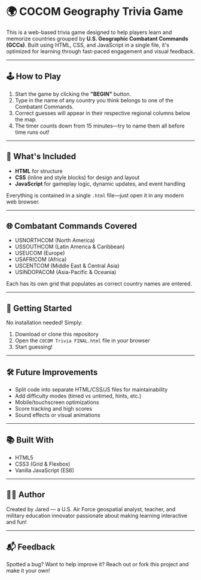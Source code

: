 # 🌍 COCOM Geography Trivia Game

This is a web-based trivia game designed to help players learn and memorize countries grouped by **U.S. Geographic Combatant Commands (GCCs)**. Built using HTML, CSS, and JavaScript in a single file, it's optimized for learning through fast-paced engagement and visual feedback.

---

## 🕹️ How to Play

1. Start the game by clicking the **"BEGIN"** button.
2. Type in the name of any country you think belongs to one of the Combatant Commands.
3. Correct guesses will appear in their respective regional columns below the map.
4. The timer counts down from 15 minutes—try to name them all before time runs out!

---

## 📁 What's Included

- **HTML** for structure
- **CSS** (inline and style blocks) for design and layout
- **JavaScript** for gameplay logic, dynamic updates, and event handling

Everything is contained in a single `.html` file—just open it in any modern web browser.

---

## 🌐 Combatant Commands Covered

- USNORTHCOM (North America)
- USSOUTHCOM (Latin America & Caribbean)
- USEUCOM (Europe)
- USAFRICOM (Africa)
- USCENTCOM (Middle East & Central Asia)
- USINDOPACOM (Asia-Pacific & Oceania)

Each has its own grid that populates as correct country names are entered.

---

## 🚀 Getting Started

No installation needed! Simply:
1. Download or clone this repository
2. Open the `COCOM Trivia FINAL.html` file in your browser
3. Start guessing!

---

## 🛠️ Future Improvements

- Split code into separate HTML/CSS/JS files for maintainability
- Add difficulty modes (timed vs untimed, hints, etc.)
- Mobile/touchscreen optimizations
- Score tracking and high scores
- Sound effects or visual animations

---

## 📚 Built With

- HTML5
- CSS3 (Grid & Flexbox)
- Vanilla JavaScript (ES6)

---

## 👩‍💻 Author

Created by Jared — a U.S. Air Force geospatial analyst, teacher, and military education innovator passionate about making learning interactive and fun!

---

## 📬 Feedback

Spotted a bug? Want to help improve it? Reach out or fork this project and make it your own!

